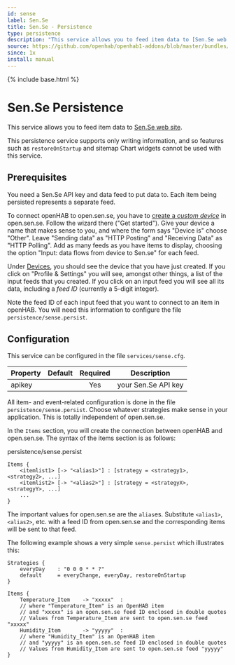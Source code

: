 ```yaml
---
id: sense
label: Sen.Se
title: Sen.Se - Persistence
type: persistence
description: "This service allows you to feed item data to [Sen.Se web site](http://open.sen.se)."
source: https://github.com/openhab/openhab1-addons/blob/master/bundles/persistence/org.openhab.persistence.sense/README.md
since: 1x
install: manual
---
```


<!-- Attention authors: Do not edit directly. Please add your changes to the appropriate source repository -->

{% include base.html %}

# Sen.Se Persistence

This service allows you to feed item data to [Sen.Se web site](http://open.sen.se).

This persistence service supports only writing information, and so features such as `restoreOnStartup` and sitemap Chart widgets cannot be used with this service.

## Prerequisites

You need a Sen.Se API key and data feed to put data to. Each item being persisted represents a separate feed.

To connect openHAB to open.sen.se, you have to [create a _custom device_](http://open.sen.se/devices/add/custom/#navbar) in open.sen.se. Follow the wizard there ("Get started"). Give your device a name that makes sense to you, and where the form says "Device is" choose "Other". Leave "Sending data" as "HTTP Posting" and "Receiving Data" as "HTTP Polling". Add as many feeds as you have items to display, choosing the option "Input: data flows from device to Sen.se" for each feed.

Under [Devices](http://open.sen.se/devices/), you should see the device that you have just created. If you click on "Profile & Settings" you will see, amongst other things, a list of the input feeds that you created. If you click on an input feed you will see all its data, including a _feed ID_ (currently a 5-digit integer).

Note the feed ID of each input feed that you want to connect to an item in openHAB.  You will need this information to configure the file `persistence/sense.persist`.

## Configuration

This service can be configured in the file `services/sense.cfg`.

| Property | Default | Required | Description |
|----------|---------|:--------:|-------------|
| apikey   |         |   Yes    | your Sen.Se API key |

All item- and event-related configuration is done in the file `persistence/sense.persist`.  Choose whatever strategies make sense in your application. This is totally independent of open.sen.se.

In the `Items` section, you will create the connection between openHAB and open.sen.se. The syntax of the items section is as follows:

persistence/sense.persist

```
Items {
    <itemlist1> [-> "<alias1>"] : [strategy = <strategy1>, <strategy2>, ...]
    <itemlist2> [-> "<alias2>"] : [strategy = <strategyX>, <strategyY>, ...]
    ...
}
```

The important values for open.sen.se are the `alias`es. Substitute `<alias1>`, `<alias2>`, etc. with a feed ID from open.sen.se and the corresponding items will be sent to that feed.

The following example shows a very simple `sense.persist` which illustrates this:

```
Strategies {
	everyDay	: "0 0 0 * * ?"
	default		= everyChange, everyDay, restoreOnStartup
}

Items {
	Temperature_Item	-> "xxxxx"	:
	// where "Temperature_Item" is an OpenHAB item
	// and "xxxxx" is an open.sen.se feed ID enclosed in double quotes
	// Values from Temperature_Item are sent to open.sen.se feed "xxxxx"
	Humidity_Item		-> "yyyyy"	:
	// where "Humidity_Item" is an OpenHAB item
	// and "yyyyy" is an open.sen.se feed ID enclosed in double quotes
	// Values from Humidity_Item are sent to open.sen.se feed "yyyyy"
}
```

